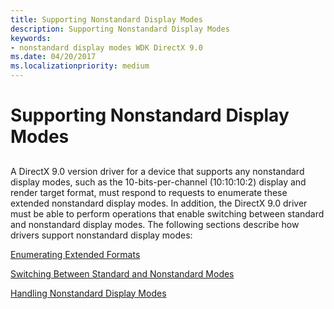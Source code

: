 ```yaml
---
title: Supporting Nonstandard Display Modes
description: Supporting Nonstandard Display Modes
keywords:
- nonstandard display modes WDK DirectX 9.0
ms.date: 04/20/2017
ms.localizationpriority: medium
---
```


# Supporting Nonstandard Display Modes


## <span id="ddk_supporting_nonstandard_display_modes_gg"></span><span id="DDK_SUPPORTING_NONSTANDARD_DISPLAY_MODES_GG"></span>


A DirectX 9.0 version driver for a device that supports any nonstandard display modes, such as the 10-bits-per-channel (10:10:10:2) display and render target format, must respond to requests to enumerate these extended nonstandard display modes. In addition, the DirectX 9.0 driver must be able to perform operations that enable switching between standard and nonstandard display modes. The following sections describe how drivers support nonstandard display modes:

[Enumerating Extended Formats](enumerating-extended-formats.md)

[Switching Between Standard and Nonstandard Modes](switching-between-standard-and-nonstandard-modes.md)

[Handling Nonstandard Display Modes](handling-nonstandard-display-modes.md)

 

 





